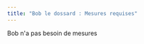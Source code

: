 ```yaml
---
title: "Bob le dossard : Mesures requises"
---
```


<Note>
Bob n'a pas besoin de mesures
</Note>

<DesignMeasurements design='bob' />
